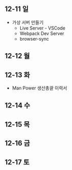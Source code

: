 ## 12-11 일
- 가상 서버 만들기
  - Live Server - VSCode
  - Webpack Dev Server
  - browser-sync

## 12-12 월

## 12-13 화
- Man Power 생산총괄 이력서
## 12-14 수

## 12-15 목

## 12-16 금

## 12-17 토


